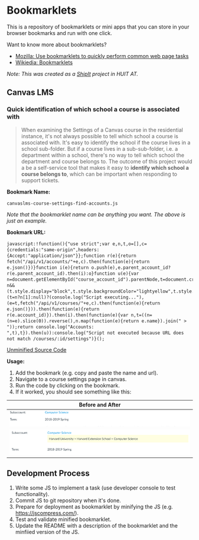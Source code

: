 # Bookmarklets

This is a repository of bookmarklets or mini apps that you can store in your browser bookmarks and run with one click.  

Want to know more about bookmarklets?

- [Mozilla: Use bookmarklets to quickly perform common web page tasks](https://support.mozilla.org/en-US/kb/bookmarklets-perform-common-web-page-tasks)
- [Wikiedia: Bookmarklets](https://en.wikipedia.org/wiki/Bookmarklet)

_Note: This was created as a [ShipIt](https://www.atlassian.com/company/shipit) project in HUIT AT._

## Canvas LMS

### Quick identification of which school a course is associated with 

> When examining the Settings of a Canvas course in the residential instance, it's not always possible to tell which school a course is associated with. It's easy to identify the school if the course lives in a school sub-folder. But if a course lives in a sub-sub-folder, i.e. a department within a school, there's no way to tell which school the department and course belongs to. The outcome of this project would a be a self-service tool that makes it easy to **identify which school a course belongs to**, which can be important when responding to support tickets. 

**Bookmark Name:** 

```
canvaslms-course-settings-find-accounts.js
```

_Note that the bookmarklet name can be anything you want. The above is just an example._

**Bookmark URL:**
```
javascript:!function(){"use strict";var e,n,t,o=[],c={credentials:"same-origin",headers:{Accept:"application/json"}};function r(e){return fetch("/api/v1/accounts/"+e,c).then(function(e){return e.json()})}function i(e){return o.push(e),e.parent_account_id?r(e.parent_account_id).then(i):o}function u(e){var n=document.getElementById("course_account_id").parentNode,t=document.createElement("span");return n&&(t.style.display="block",t.style.backgroundColor="lightyellow",t.style.padding=".5em",t.style.marginBottom="1em",t.appendChild(document.createTextNode(e)),n.appendChild(t)),e}n=window.location.pathname.match(/^\/courses\/(\d+)\/settings/),(t=n?n[1]:null)?(console.log("Script executing..."),(e=t,fetch("/api/v1/courses/"+e,c).then(function(e){return e.json()})).then(function(e){return r(e.account_id)}).then(i).then(function(e){var n,t=((n=(n=e).slice(0)).reverse(),n.map(function(e){return e.name}).join(" > "));return console.log("Accounts: ",t),t}).then(u)):console.log("Script not executed because URL does not match /courses/:id/settings")}();
```

[Unminified Source Code](canvaslms/course-settings-find-all-accounts.js)

**Usage:**

1. Add the bookmark (e.g. copy and paste the name and url).
2. Navigate to a course settings page in canvas.
3. Run the code by clicking on the bookmark.
4. If it worked, you should see something like this:

| Before and After | 
|---|
| ![Before](images/canvaslms-course-settings-find-accounts-before.png) | 
| ![After](images/canvaslms-course-settings-find-accounts-after.png) |


## Development Process

1. Write some JS to implement a task (use developer console to test functionality).
2. Commit JS to git repository when it's done.
3. Prepare for deployment as bookmarklet by minifying the JS (e.g. https://jscompress.com/).
4. Test and validate minified bookmarklet.
5. Update the README with a description of the bookmarklet and the minfiied version of the JS.
